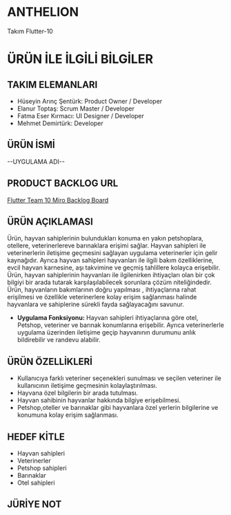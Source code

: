 # ANTHELION
Takım Flutter-10
# ÜRÜN İLE İLGİLİ BİLGİLER

## TAKIM ELEMANLARI
- Hüseyin Arınç Şentürk: Product Owner / Developer
- Elanur Toptaş: Scrum Master / Developer
- Fatma Eser Kırmacı: UI Designer / Developer
- Mehmet Demirtürk: Developer
  
## ÜRÜN İSMİ
--UYGULAMA ADI--

## PRODUCT BACKLOG URL
[Flutter Team 10 Miro Backlog Board](https://miro.com/app/board/uXjVM9rmae8=/)

## ÜRÜN AÇIKLAMASI
Ürün, hayvan sahiplerinin bulundukları konuma en yakın petshoplara, otellere, veterinerlereve barınaklara erişimi sağlar. Hayvan sahipleri ile veterinerlerin iletişime geçmesini sağlayan uygulama veterinerler için gelir kaynağıdır. Ayrıca hayvan sahipleri hayvanları ile ilgili bakım özelliklerine, evcil hayvan karnesine, aşı takvimine ve geçmiş tahlillere kolayca erişebilir. Ürün, hayvan sahiplerinin hayvanları ile ilgilenirken ihtiyaçları olan bir çok bilgiyi bir arada tutarak karşılaşılabilecek sorunlara çözüm niteliğindedir. Ürün, hayvanların bakımlarının doğru yapılması , ihtiyaçlarına rahat erişilmesi ve özellikle veterinerlere kolay erişim sağlanması halinde hayvanlara ve sahiplerine sürekli fayda sağlayacağını savunur.

- **Uygulama Fonksiyonu:** Hayvan sahipleri ihtiyaçlarına göre otel, Petshop, veteriner ve barınak konumlarına erişebilir. Ayrıca veterinerlerle uygulama üzerinden iletişime geçip hayvanının durumunu anlık bildirebilir ve randevu alabilir.

## ÜRÜN ÖZELLİKLERİ
- Kullanıcıya farklı veteriner seçenekleri sunulması ve seçilen veteriner ile kullanıcının iletişime geçmesinin kolaylaştırılması.
- Hayvana özel bilgilerin bir arada tutulması.
- Hayvan sahibinin hayvanlar hakkında bilgiye erişebilmesi.
- Petshop,oteller ve barınaklar gibi hayvanlara özel yerlerin bilgilerine ve konumuna kolay erişim sağlanması.

## HEDEF KİTLE
- Hayvan sahipleri
- Veterinerler
- Petshop sahipleri
- Barınaklar
- Otel sahipleri

## JÜRİYE NOT



